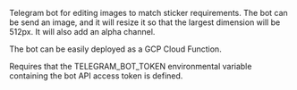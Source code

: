 Telegram bot for editing images to match sticker requirements. The bot can be send an image, and it will resize it so that the largest dimension will be 512px. It will also add an alpha channel.

The bot can be easily deployed as a GCP Cloud Function.

Requires that the TELEGRAM_BOT_TOKEN environmental variable containing the bot API access token is defined.
